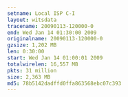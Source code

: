 ```yaml
---
setname: Local ISP C-I
layout: witsdata
tracename: 20090113-120000-0
end: Wed Jan 14 01:30:00 2009
originalname: 20090113-120000-0
gzsize: 1,202 MB
len: 0:30:00
start: Wed Jan 14 01:00:01 2009
totalwirelen: 16,557 MB
pkts: 31 million
size: 2,363 MB
md5: 78b5142dadffd0ffa863568ebc07c393
---
```

